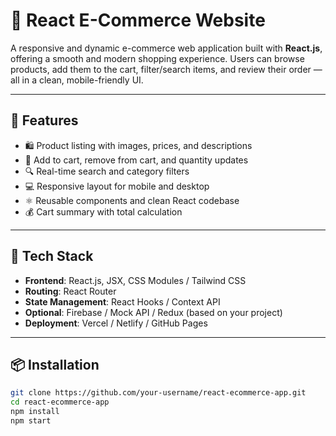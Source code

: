 # 🛒 React E-Commerce Website

A responsive and dynamic e-commerce web application built with **React.js**, offering a smooth and modern shopping experience. Users can browse products, add them to the cart, filter/search items, and review their order — all in a clean, mobile-friendly UI.

---

## 🚀 Features

- 🛍️ Product listing with images, prices, and descriptions  
- 🛒 Add to cart, remove from cart, and quantity updates  
- 🔍 Real-time search and category filters  
- 💻 Responsive layout for mobile and desktop  
- ⚛️ Reusable components and clean React codebase  
- 💰 Cart summary with total calculation  

---

## 🧰 Tech Stack

- **Frontend**: React.js, JSX, CSS Modules / Tailwind CSS  
- **Routing**: React Router  
- **State Management**: React Hooks / Context API  
- **Optional**: Firebase / Mock API / Redux (based on your project)  
- **Deployment**: Vercel / Netlify / GitHub Pages  

---

## 📦 Installation

```bash
git clone https://github.com/your-username/react-ecommerce-app.git
cd react-ecommerce-app
npm install
npm start
